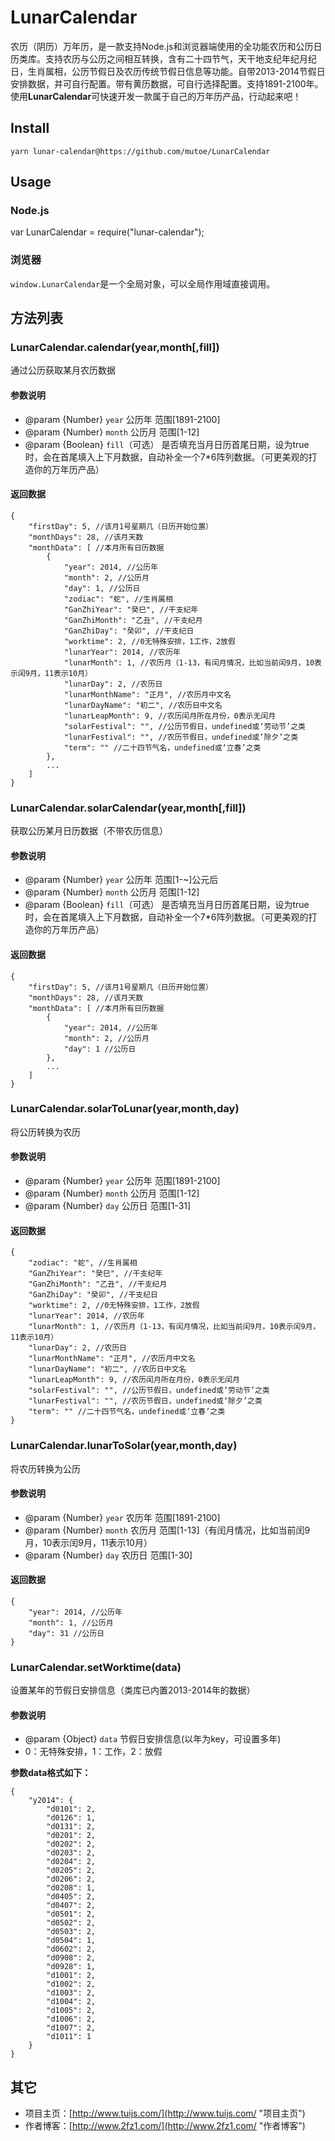 # LunarCalendar

农历（阴历）万年历，是一款支持Node.js和浏览器端使用的全功能农历和公历日历类库。支持农历与公历之间相互转换，含有二十四节气，天干地支纪年纪月纪日，生肖属相，公历节假日及农历传统节假日信息等功能。自带2013-2014节假日安排数据，并可自行配置。带有黄历数据，可自行选择配置。支持1891-2100年。使用**LunarCalendar**可快速开发一款属于自己的万年历产品，行动起来吧！

## Install

`yarn lunar-calendar@https://github.com/mutoe/LunarCalendar`

## Usage
### Node.js
var LunarCalendar = require("lunar-calendar");

### 浏览器
`window.LunarCalendar`是一个全局对象，可以全局作用域直接调用。

## 方法列表
### LunarCalendar.calendar(year,month[,fill])
通过公历获取某月农历数据

#### 参数说明
- @param {Number} `year` 公历年 范围[1891-2100]
- @param {Number} `month` 公历月 范围[1-12]
- @param {Boolean} `fill`（可选） 是否填充当月日历首尾日期，设为true时，会在首尾填入上下月数据，自动补全一个7*6阵列数据。（可更美观的打造你的万年历产品）

#### 返回数据
	{
	    "firstDay": 5, //该月1号星期几（日历开始位置）
	    "monthDays": 28, //该月天数
	    "monthData": [ //本月所有日历数据
	        {
	            "year": 2014, //公历年
	            "month": 2, //公历月
	            "day": 1, //公历日
	            "zodiac": "蛇", //生肖属相
	            "GanZhiYear": "癸巳", //干支纪年
	            "GanZhiMonth": "乙丑", //干支纪月
	            "GanZhiDay": "癸卯", //干支纪日
	            "worktime": 2, //0无特殊安排，1工作，2放假
	            "lunarYear": 2014, //农历年
	            "lunarMonth": 1, //农历月（1-13，有闰月情况，比如当前闰9月，10表示闰9月，11表示10月）
	            "lunarDay": 2, //农历日
	            "lunarMonthName": "正月", //农历月中文名
	            "lunarDayName": "初二", //农历日中文名
	            "lunarLeapMonth": 9, //农历闰月所在月份，0表示无闰月
				"solarFestival": "", //公历节假日，undefined或‘劳动节’之类
				"lunarFestival": "", //农历节假日，undefined或‘除夕’之类
				"term": "" //二十四节气名，undefined或‘立春’之类
	        },
			...
	    ]
	}

### LunarCalendar.solarCalendar(year,month[,fill])
获取公历某月日历数据（不带农历信息）

#### 参数说明
- @param {Number} `year` 公历年 范围[1-~]公元后
- @param {Number} `month` 公历月 范围[1-12]
- @param {Boolean} `fill`（可选） 是否填充当月日历首尾日期，设为true时，会在首尾填入上下月数据，自动补全一个7*6阵列数据。（可更美观的打造你的万年历产品）

#### 返回数据
	{
	    "firstDay": 5, //该月1号星期几（日历开始位置）
	    "monthDays": 28, //该月天数
	    "monthData": [ //本月所有日历数据
	        {
	            "year": 2014, //公历年
	            "month": 2, //公历月
	            "day": 1 //公历日
	        },
			...
	    ]
	}

### LunarCalendar.solarToLunar(year,month,day)
将公历转换为农历

#### 参数说明
- @param {Number} `year` 公历年 范围[1891-2100]
- @param {Number} `month` 公历月 范围[1-12]
- @param {Number} `day` 公历日 范围[1-31]

#### 返回数据
	{
	    "zodiac": "蛇", //生肖属相
	    "GanZhiYear": "癸巳", //干支纪年
	    "GanZhiMonth": "乙丑", //干支纪月
	    "GanZhiDay": "癸卯", //干支纪日
	    "worktime": 2, //0无特殊安排，1工作，2放假
	    "lunarYear": 2014, //农历年
	    "lunarMonth": 1, //农历月（1-13，有闰月情况，比如当前闰9月，10表示闰9月，11表示10月）
	    "lunarDay": 2, //农历日
	    "lunarMonthName": "正月", //农历月中文名
	    "lunarDayName": "初二", //农历日中文名
	    "lunarLeapMonth": 9, //农历闰月所在月份，0表示无闰月
		"solarFestival": "", //公历节假日，undefined或‘劳动节’之类
		"lunarFestival": "", //农历节假日，undefined或‘除夕’之类
		"term": "" //二十四节气名，undefined或‘立春’之类
	}

### LunarCalendar.lunarToSolar(year,month,day)
将农历转换为公历

#### 参数说明
- @param {Number} `year` 农历年 范围[1891-2100]
- @param {Number} `month` 农历月 范围[1-13]（有闰月情况，比如当前闰9月，10表示闰9月，11表示10月）
- @param {Number} `day` 农历日 范围[1-30]

#### 返回数据
	{
	    "year": 2014, //公历年
	    "month": 1, //公历月
	    "day": 31 //公历日
	}

### LunarCalendar.setWorktime(data)
设置某年的节假日安排信息（类库已内置2013-2014年的数据）

#### 参数说明
- @param {Object} `data` 节假日安排信息(以年为key，可设置多年)
- 0：无特殊安排，1：工作，2：放假

**参数data格式如下：**

	{
	    "y2014": {
	        "d0101": 2,
	        "d0126": 1,
	        "d0131": 2,
	        "d0201": 2,
	        "d0202": 2,
	        "d0203": 2,
	        "d0204": 2,
	        "d0205": 2,
	        "d0206": 2,
	        "d0208": 1,
	        "d0405": 2,
	        "d0407": 2,
	        "d0501": 2,
	        "d0502": 2,
	        "d0503": 2,
	        "d0504": 1,
	        "d0602": 2,
	        "d0908": 2,
	        "d0928": 1,
	        "d1001": 2,
	        "d1002": 2,
	        "d1003": 2,
	        "d1004": 2,
	        "d1005": 2,
	        "d1006": 2,
	        "d1007": 2,
	        "d1011": 1
	    }
	}

## 其它
- 项目主页：[http://www.tuijs.com/](http://www.tuijs.com/ "项目主页")
- 作者博客：[http://www.2fz1.com/](http://www.2fz1.com/ "作者博客")
